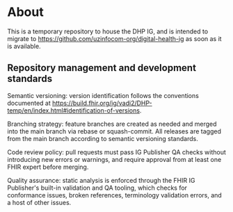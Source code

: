 # About

This is a temporary repository to house the DHP IG, and is intended to migrate to https://github.com/uzinfocom-org/digital-health-ig as soon as it is available.

## Repository management and development standards

Semantic versioning: version identification follows the conventions documented at https://build.fhir.org/ig/vadi2/DHP-temp/en/index.html#identification-of-versions.

Branching strategy: feature branches are created as needed and merged into the main branch via rebase or squash-commit. All releases are tagged from the main branch according to semantic versioning standards.

Code review policy: pull requests must pass IG Publisher QA checks without introducing new errors or warnings, and require approval from at least one FHIR expert before merging.

Quality assurance: static analysis is enforced through the FHIR IG Publisher's built-in validation and QA tooling, which checks for conformance issues, broken references, terminology validation errors, and a host of other issues.
